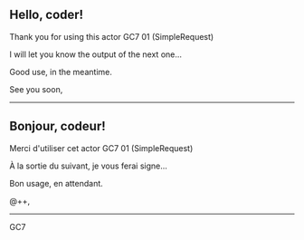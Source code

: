 ## Hello, coder!

Thank you for using this actor GC7 01 (SimpleRequest)

I will let you know the output of the next one…

Good use, in the meantime.

See you soon,

---

## Bonjour, codeur!

Merci d'utiliser cet actor GC7 01 (SimpleRequest)

À la sortie du suivant, je vous ferai signe...

Bon usage, en attendant.

@++,

---

GC7
